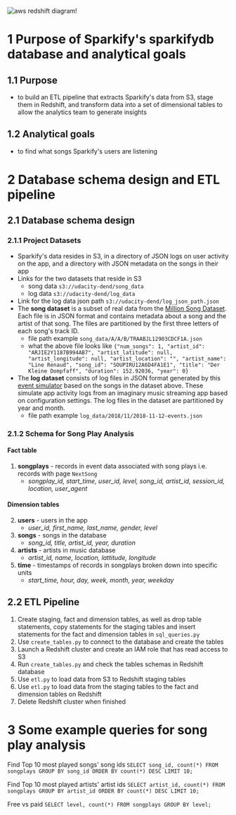 ![aws redshift diagram!](https://github.com/mochen862/data-engineering-projects/blob/main/aws-redshift-project/aws_redshift_diagram.png)

# 1 Purpose of Sparkify's sparkifydb database and analytical goals

## 1.1 Purpose
- to build an ETL pipeline that extracts Sparkify's data from S3, stage them in Redshift, and transform data into a set of dimensional tables to allow the analytics team to generate insights

## 1.2 Analytical goals
- to find what songs Sparkify's users are listening

# 2 Database schema design and ETL pipeline

## 2.1 Database schema design

### 2.1.1 Project Datasets
- Sparkify's data resides in S3, in a directory of JSON logs on user activity on the app, and a directory with JSON metadata on the songs in their app
- Links for the two datasets that reside in S3
    - song data `s3://udacity-dend/song_data`
    - log data `s3://udacity-dend/log_data`
- Link for the log data json path `s3://udacity-dend/log_json_path.json`
- The **song dataset** is a subset of real data from the [Million Song Dataset](http://millionsongdataset.com/). Each file is in JSON format and contains metadata about a song and the artist of that song. The files are partitioned by the first three letters of each song's track ID.
    - file path example `song_data/A/A/B/TRAABJL12903CDCF1A.json`
    - what the above file looks like
`{"num_songs": 1, "artist_id": "ARJIE2Y1187B994AB7", "artist_latitude": null, "artist_longitude": null, "artist_location": "", "artist_name": "Line Renaud", "song_id": "SOUPIRU12A6D4FA1E1", "title": "Der Kleine Dompfaff", "duration": 152.92036, "year": 0}`
- The **log dataset**  consists of log files in JSON format generated by this [event simulator](https://github.com/Interana/eventsim)  based on the songs in the dataset above. These simulate app activity logs from an imaginary music streaming app based on configuration settings. The log files in the dataset are partitioned by year and month.
    - file path example `log_data/2018/11/2018-11-12-events.json`

### 2.1.2 Schema for Song Play Analysis

#### Fact table
1. **songplays** - records in event data associated with song plays i.e. records with page `NextSong`
    - *songplay_id, start_time, user_id, level, song_id, artist_id, session_id, location, user_agent*
    
#### Dimension tables
2. **users** - users in the app
    - *user_id, first_name, last_name, gender, level*
3. **songs** - songs in the database
    - *song_id, title, artist_id, year, duration*
4. **artists** - artists in music database
    - *artist_id, name, location, lattitude, longitude*
5. **time** - timestamps of records in songplays broken down into specific units
    - *start_time, hour, day, week, month, year, weekday*
    
## 2.2 ETL Pipeline
1. Create staging, fact and dimension tables, as well as drop table statements, copy statements for the staging tables and insert statements for the fact and dimension tables in `sql_queries.py`
2. Use `create_tables.py` to connect to the database and create the tables
3. Launch a Redshift cluster and create an IAM role that has read access to S3
4. Run `create_tables.py` and check the tables schemas in Redshift database
5. Use `etl.py` to load data from S3 to Redshift staging tables
6. Use `etl.py` to load data from the staging tables to the fact and dimension tables on Redshift
7. Delete Redshift cluster when finished

# 3 Some example queries for song play analysis

Find Top 10 most played songs' song ids
`SELECT song_id, count(*)
FROM songplays
GROUP BY song_id
ORDER BY count(*) DESC
LIMIT 10;`

Find Top 10 most played artists' artist ids
`SELECT artist_id, count(*)
FROM songplays
GROUP BY artist_id
ORDER BY count(*) DESC
LIMIT 10;`

Free vs paid
`SELECT level, count(*)
FROM songplays
GROUP BY level;`

